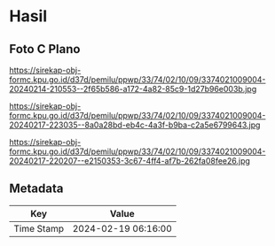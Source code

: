 # Hasil

## Foto C Plano

https://sirekap-obj-formc.kpu.go.id/d37d/pemilu/ppwp/33/74/02/10/09/3374021009004-20240214-210553--2f65b586-a172-4a82-85c9-1d27b96e003b.jpg

https://sirekap-obj-formc.kpu.go.id/d37d/pemilu/ppwp/33/74/02/10/09/3374021009004-20240217-223035--8a0a28bd-eb4c-4a3f-b9ba-c2a5e6799643.jpg

https://sirekap-obj-formc.kpu.go.id/d37d/pemilu/ppwp/33/74/02/10/09/3374021009004-20240217-220207--e2150353-3c67-4ff4-af7b-262fa08fee26.jpg


## Metadata

| Key        | Value               |
| ---------- | ------------------- |
| Time Stamp | 2024-02-19 06:16:00 |



